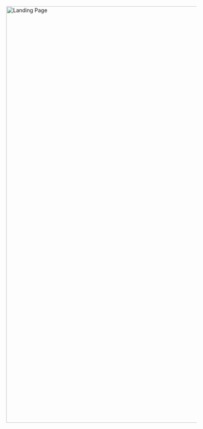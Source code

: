 <img width="1920" height="1100" alt="Landing Page" src="https://github.com/user-attachments/assets/13ab0c08-4ac3-4e7d-90a9-bbd2c26da8c5" />
